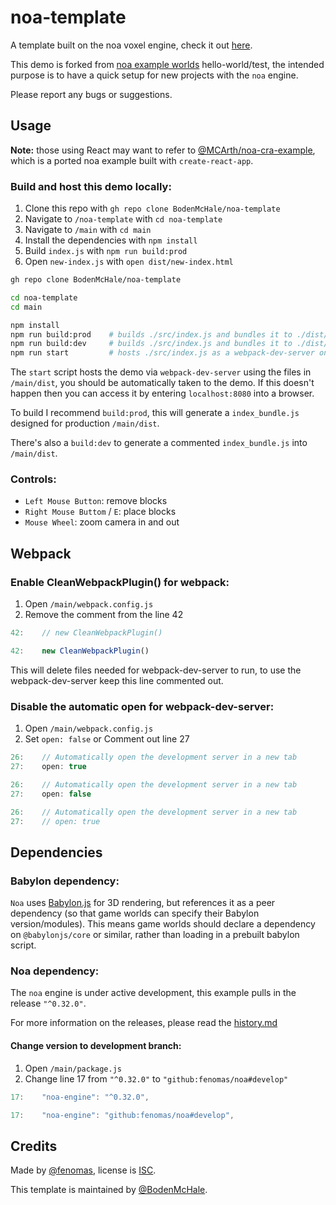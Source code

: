 # noa-template

A template built on the noa voxel engine, check it out [here](https://github.com/fenomas/noa).

This demo is forked from [noa example worlds](https://github.com/fenomas/noa-examples) hello-world/test, the intended purpose is to have a quick setup for new projects with the `noa` engine.

Please report any bugs or suggestions.

## Usage

**Note:** those using React may want to refer to [@MCArth/noa-cra-example](https://github.com/MCArth/noa-cra-example), which is a ported noa example built with `create-react-app`.

### Build and host this demo locally:
1. Clone this repo with `gh repo clone BodenMcHale/noa-template`
3. Navigate to `/noa-template` with `cd noa-template`
3. Navigate to `/main` with `cd main`
4. Install the dependencies with `npm install`
5. Build `index.js` with `npm run build:prod`
6. Open `new-index.js` with `open dist/new-index.html`

```sh
gh repo clone BodenMcHale/noa-template

cd noa-template
cd main

npm install
npm run build:prod    # builds ./src/index.js and bundles it to ./dist/index_bundle.js using --mode production
npm run build:dev     # builds ./src/index.js and bundles it to ./dist/index_bundle.js using --mode development
npm run start         # hosts ./src/index.js as a webpack-dev-server on localhost:8080 using --mode development
```

The `start` script hosts the demo via `webpack-dev-server` using the files in `/main/dist`, you should be automatically taken to the demo. If this doesn't happen then you can access it by entering `localhost:8080` into a browser.

To build I recommend `build:prod`, this will generate a `index_bundle.js` designed for production `/main/dist`.

There's also a `build:dev` to generate a commented `index_bundle.js` into `/main/dist`.

### Controls:
 * `Left Mouse Button`: remove blocks
 * `Right Mouse Buttom` / `E`: place blocks
 * `Mouse Wheel`: zoom camera in and out
 
 ## Webpack

### Enable CleanWebpackPlugin() for webpack:
1. Open `/main/webpack.config.js`
2. Remove the comment from the line 42

```js
42:    // new CleanWebpackPlugin()

42:    new CleanWebpackPlugin()
```

This will delete files needed for webpack-dev-server to run, to use the webpack-dev-server keep this line commented out.

### Disable the automatic open for webpack-dev-server:
1. Open `/main/webpack.config.js`
2. Set `open: false` or Comment out line 27
```js
26:    // Automatically open the development server in a new tab
27:    open: true

26:    // Automatically open the development server in a new tab
27:    open: false

26:    // Automatically open the development server in a new tab
27:    // open: true
```

## Dependencies

### Babylon dependency:

`Noa` uses [Babylon.js](https://www.babylonjs.com/) for 3D rendering, but references it as a peer dependency (so that game worlds can specify their Babylon version/modules). This means game worlds should declare a dependency on `@babylonjs/core` or similar, rather than loading in a prebuilt babylon script.

### Noa dependency:

The `noa` engine is under active development, this example pulls in the release `"^0.32.0"`.

For more information on the releases, please read the [history.md](https://github.com/fenomas/noa/blob/master/docs/history.md)

#### Change version to development branch:
1. Open `/main/package.js`
2. Change line 17 from `"^0.32.0"` to `"github:fenomas/noa#develop"`
```js
17:    "noa-engine": "^0.32.0",

17:    "noa-engine": "github:fenomas/noa#develop",
```

## Credits

Made by [@fenomas](https://fenomas.com), license is [ISC](https://choosealicense.com/licenses/isc/).

This template is maintained by [@BodenMcHale](https://github.com/BodenMcHale).
